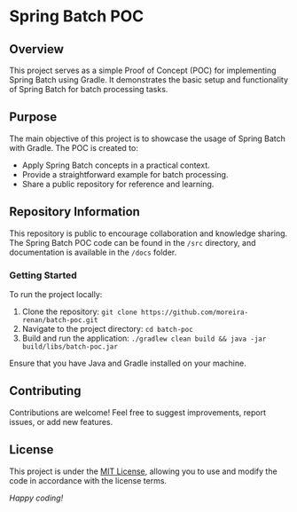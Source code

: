 # Spring Batch POC

## Overview

This project serves as a simple Proof of Concept (POC) for implementing Spring Batch using Gradle. It demonstrates the basic setup and functionality of Spring Batch for batch processing tasks.

## Purpose

The main objective of this project is to showcase the usage of Spring Batch with Gradle. The POC is created to:

- Apply Spring Batch concepts in a practical context.
- Provide a straightforward example for batch processing.
- Share a public repository for reference and learning.

## Repository Information

This repository is public to encourage collaboration and knowledge sharing. The Spring Batch POC code can be found in the `/src` directory, and documentation is available in the `/docs` folder.

### Getting Started

To run the project locally:

1. Clone the repository: `git clone https://github.com/moreira-renan/batch-poc.git`
2. Navigate to the project directory: `cd batch-poc`
3. Build and run the application: `./gradlew clean build && java -jar build/libs/batch-poc.jar`

Ensure that you have Java and Gradle installed on your machine.

## Contributing

Contributions are welcome! Feel free to suggest improvements, report issues, or add new features.

## License

This project is under the [MIT License](LICENSE), allowing you to use and modify the code in accordance with the license terms.

*Happy coding!*
